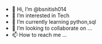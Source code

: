 - 👋 Hi, I’m @bsnitish014
- 👀 I’m interested in Tech
- 🌱 I’m currently learning python,sql
- 💞️ I’m looking to collaborate on ...
- 📫 How to reach me ...

<!---
bsnitish014/bsnitish014 is a ✨ special ✨ repository because its `README.md` (this file) appears on your GitHub profile.
You can click the Preview link to take a look at your changes.
--->
